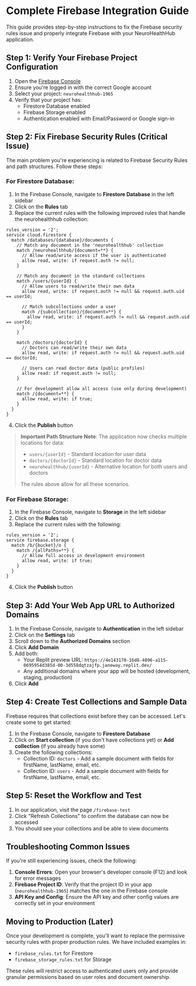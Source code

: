 # Complete Firebase Integration Guide

This guide provides step-by-step instructions to fix the Firebase security rules issue and properly integrate Firebase with your NeuroHealthHub application.

## Step 1: Verify Your Firebase Project Configuration

1. Open the [Firebase Console](https://console.firebase.google.com/)
2. Ensure you're logged in with the correct Google account
3. Select your project: `neurohealthhub-1965`
4. Verify that your project has:
   - Firestore Database enabled
   - Firebase Storage enabled
   - Authentication enabled with Email/Password or Google sign-in

## Step 2: Fix Firebase Security Rules (Critical Issue)

The main problem you're experiencing is related to Firebase Security Rules and path structures. Follow these steps:

### For Firestore Database:

1. In the Firebase Console, navigate to **Firestore Database** in the left sidebar
2. Click on the **Rules** tab
3. Replace the current rules with the following improved rules that handle the neurohealthhub collection:

```
rules_version = '2';
service cloud.firestore {
  match /databases/{database}/documents {
    // Match any document in the 'neurohealthhub' collection
    match /neurohealthhub/{document=**} {
      // Allow read/write access if the user is authenticated
      allow read, write: if request.auth != null;
    }
    
    // Match any document in the standard collections
    match /users/{userId} {
      // Allow users to read/write their own data
      allow read, write: if request.auth != null && request.auth.uid == userId;
      
      // Match subcollections under a user
      match /{subcollection}/{document=**} {
        allow read, write: if request.auth != null && request.auth.uid == userId;
      }
    }
    
    match /doctors/{doctorId} {
      // Doctors can read/write their own data
      allow read, write: if request.auth != null && request.auth.uid == doctorId;
      
      // Users can read doctor data (public profiles)
      allow read: if request.auth != null;
    }
    
    // For development allow all access (use only during development)
    match /{document=**} {
      allow read, write: if true;
    }
  }
}
```

4. Click the **Publish** button

> **Important Path Structure Note**: The application now checks multiple locations for data:
> - `users/{userId}` - Standard location for user data
> - `doctors/{doctorId}` - Standard location for doctor data
> - `neurohealthhub/{userId}` - Alternative location for both users and doctors
>
> The rules above allow for all these scenarios.

### For Firebase Storage:

1. In the Firebase Console, navigate to **Storage** in the left sidebar
2. Click on the **Rules** tab
3. Replace the current rules with the following:

```
rules_version = '2';
service firebase.storage {
  match /b/{bucket}/o {
    match /{allPaths=**} {
      // Allow full access in development environment 
      allow read, write: if true;
    }
  }
}
```

4. Click the **Publish** button

## Step 3: Add Your Web App URL to Authorized Domains

1. In the Firebase Console, navigate to **Authentication** in the left sidebar
2. Click on the **Settings** tab
3. Scroll down to the **Authorized Domains** section
4. Click **Add Domain**
5. Add both:
   - Your Replit preview URL: `https://4e143170-16d8-4096-a115-0695954d385d-00-3d558dqtzajfp.janeway.replit.dev/`
   - Any additional domains where your app will be hosted (development, staging, production)
6. Click **Add**

## Step 4: Create Test Collections and Sample Data

Firebase requires that collections exist before they can be accessed. Let's create some to get started:

1. In the Firebase Console, navigate to **Firestore Database**
2. Click on **Start collection** (if you don't have collections yet) or **Add collection** (if you already have some)
3. Create the following collections:
   - Collection ID: `doctors` - Add a sample document with fields for firstName, lastName, email, etc.
   - Collection ID: `users` - Add a sample document with fields for firstName, lastName, email, etc.

## Step 5: Reset the Workflow and Test

1. In our application, visit the page `/firebase-test`
2. Click "Refresh Collections" to confirm the database can now be accessed
3. You should see your collections and be able to view documents

## Troubleshooting Common Issues

If you're still experiencing issues, check the following:

1. **Console Errors**: Open your browser's developer console (F12) and look for error messages
2. **Firebase Project ID**: Verify that the project ID in your app (`neurohealthhub-1965`) matches the one in the Firebase console
3. **API Key and Config**: Ensure the API key and other config values are correctly set in your environment

## Moving to Production (Later)

Once your development is complete, you'll want to replace the permissive security rules with proper production rules. We have included examples in:

- `firebase_rules.txt` for Firestore
- `firebase_storage_rules.txt` for Storage

These rules will restrict access to authenticated users only and provide granular permissions based on user roles and document ownership.